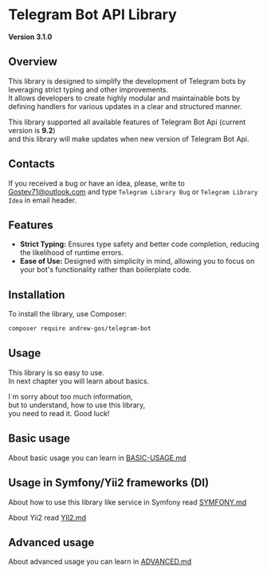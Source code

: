 # Telegram Bot API Library

**Version 3.1.0**

## Overview

This library is designed to simplify the development of Telegram bots by leveraging strict typing and other improvements. \
It allows developers to create highly modular and maintainable bots by defining handlers for various updates in a clear and structured manner.

This library supported all available features of Telegram Bot Api (current version is **9.2**) \
and this library will make updates when new version of Telegram Bot Api.

## Contacts

If you received a bug or have an idea, please, write to [Gostev71@outlook.com](mailto:Gostev71@outlook.com)
and type `Telegram Library Bug` or `Telegram Library Idea` in email header.

## Features

- **Strict Typing:** Ensures type safety and better code completion, reducing the likelihood of runtime errors.
- **Ease of Use:** Designed with simplicity in mind, allowing you to focus on your bot's functionality rather than boilerplate code.

## Installation

To install the library, use Composer:

```sh
composer require andrew-gos/telegram-bot
```

## Usage

This library is so easy to use. \
In next chapter you will learn about basics.

I\`m sorry about too much information, \
but to understand, how to use this library, \
you need to read it. Good luck!

## Basic usage

About basic usage you can learn in [BASIC-USAGE.md](README/BASIC.md)

## Usage in Symfony/Yii2 frameworks (DI)

About how to use this library like service in Symfony read [SYMFONY.md](README/SYMFONY.md)

About Yii2 read [YII2.md](README/YII2.md)

## Advanced usage

About advanced usage you can learn in [ADVANCED.md](README/ADVANCED.md)